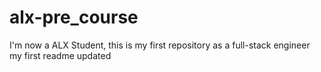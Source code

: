 # alx-pre_course
I'm now a ALX Student, this is my first repository as a full-stack engineer
my first readme updated
